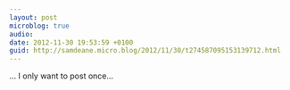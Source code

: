 ```yaml
---
layout: post
microblog: true
audio: 
date: 2012-11-30 19:53:59 +0100
guid: http://samdeane.micro.blog/2012/11/30/t274587095153139712.html
---
```

… I only want to post once…
